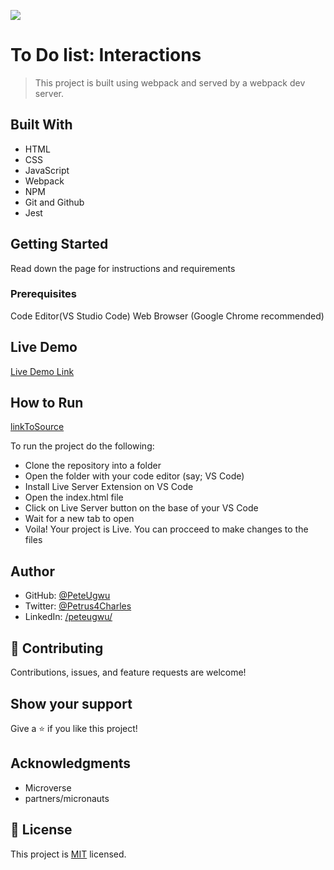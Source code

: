 ![](https://img.shields.io/badge/Microverse-blueviolet)

# To Do list: Interactions

> This project is built using webpack and served by a webpack dev server.

## Built With

- HTML
- CSS
- JavaScript
- Webpack
- NPM
- Git and Github
- Jest

## Getting Started

Read down the page for instructions and requirements

### Prerequisites

Code Editor(VS Studio Code)
Web Browser (Google Chrome recommended)

## Live Demo

[Live Demo Link](peteugwu.github.io/To-Do-list/dist)

## How to Run

[linkToSource](https://github.com/PeteUgwu/To-Do-list)

To run the project do the following:

- Clone the repository into a folder
- Open the folder with your code editor (say; VS Code)
- Install Live Server Extension on VS Code
- Open the index.html file
- Click on Live Server button on the base of your VS Code
- Wait for a new tab to open
- Voila! Your project is Live. You can procceed to make changes to the files

## Author

- GitHub: [@PeteUgwu](https://github.com/PeteUgwu)
- Twitter: [@Petrus4Charles](https://twitter.com/Petrus4Charles)
- LinkedIn: [/peteugwu/](https://www.linkedin.com/in/peteugwu/)

## 🤝 Contributing

Contributions, issues, and feature requests are welcome!

## Show your support

Give a ⭐️ if you like this project!

## Acknowledgments

- Microverse
- partners/micronauts

## 📝 License

This project is [MIT](./LICENSE) licensed.
